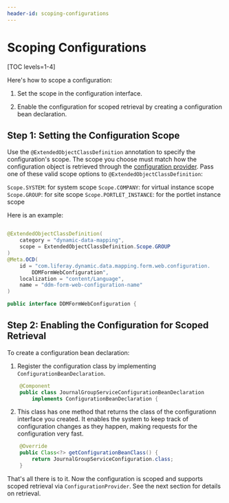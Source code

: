 ```yaml
---
header-id: scoping-configurations
---
```


# Scoping Configurations

[TOC levels=1-4]

Here's how to scope a configuration: 

1.  Set the scope in the configuration interface.

2.  Enable the configuration for scoped retrieval by creating a configuration
    bean declaration.

## Step 1: Setting the Configuration Scope

Use the `@ExtendedObjectClassDefinition` annotation to specify the
configuration's scope. The scope you choose must match how the configuration
object is retrieved through the 
[configuration provider](/docs/7-2/frameworks/-/knowledge_base/f/reading-scoped-configuration-values).
Pass one of these valid scope options to `@ExtendedObjectClassDefinition`:

`Scope.SYSTEM`: for system scope
`Scope.COMPANY`: for virtual instance scope
`Scope.GROUP`: for site scope
`Scope.PORTLET_INSTANCE`: for the portlet instance scope

Here is an example:

```java

@ExtendedObjectClassDefinition(
    category = "dynamic-data-mapping",
    scope = ExtendedObjectClassDefinition.Scope.GROUP
)
@Meta.OCD(
    id = "com.liferay.dynamic.data.mapping.form.web.configuration.
        DDMFormWebConfiguration",
    localization = "content/Language", 
    name = "ddm-form-web-configuration-name"
)

public interface DDMFormWebConfiguration {

```

## Step 2: Enabling the Configuration for Scoped Retrieval

To create a configuration bean declaration:

1.  Register the configuration class by implementing `ConfigurationBeanDeclaration`.

```java
    @Component
    public class JournalGroupServiceConfigurationBeanDeclaration
        implements ConfigurationBeanDeclaration {
```

2.  This class has one method that returns the class of the configurationn
    interface you created. It enables the system to keep track of configuration
    changes as they happen, making requests for the configuration very fast.

```java
    @Override
    public Class<?> getConfigurationBeanClass() {
        return JournalGroupServiceConfiguration.class;
    }
```

That's all there is to it. Now the configuration is scoped and supports scoped
retrieval via `ConfigurationProvider`. See the next section for details on
retrieval.
